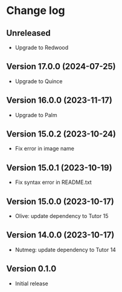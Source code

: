 # Change log

## Unreleased
- Upgrade to Redwood

## Version 17.0.0 (2024-07-25)
- Upgrade to Quince

## Version 16.0.0 (2023-11-17)
- Upgrade to Palm

## Version 15.0.2 (2023-10-24)
- Fix error in image name

## Version 15.0.1 (2023-10-19)
- Fix syntax error in README.txt

## Version 15.0.0 (2023-10-17)
- Olive: update dependency to Tutor 15

## Version 14.0.0 (2023-10-17)
- Nutmeg: update dependency to Tutor 14

## Version 0.1.0
- Initial release
